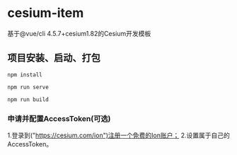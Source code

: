 <!--
 * @Author: xkf
 * @Date: 2021-06-03 17:46:34
 * @LastEditTime: 2021-06-04 14:32:38
 * @FilePath: \vue-cesium-template\README.md
-->

# cesium-item
基于@vue/cli 4.5.7+cesium1.82的Cesium开发模板
## 项目安装、启动、打包

```
npm install

```

```
npm run serve
```

```
npm run build
```

### 申请并配置AccessToken(可选)

1.登录到("https://cesium.com/ion")注册一个免费的Ion账户；
2.设置属于自己的AccessToken。
